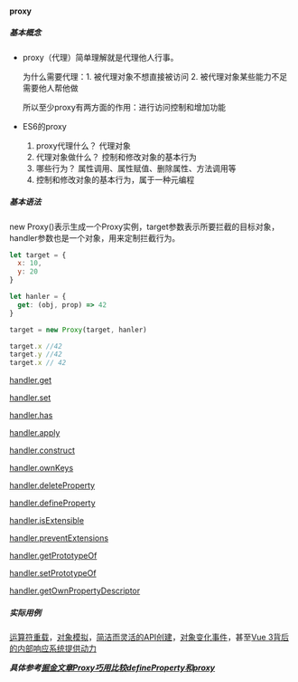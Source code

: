 #### proxy

##### 基本概念

* proxy（代理）简单理解就是代理他人行事。

  为什么需要代理：1. 被代理对象不想直接被访问 2. 被代理对象某些能力不足需要他人帮他做

  所以至少proxy有两方面的作用：进行访问控制和增加功能

* ES6的proxy

  1. proxy代理什么？ 代理对象
  2. 代理对象做什么？ 控制和修改对象的基本行为
  3. 哪些行为？ 属性调用、属性赋值、删除属性、方法调用等
  4. 控制和修改对象的基本行为，属于一种元编程

  

##### 基本语法

new Proxy()表示生成一个Proxy实例，target参数表示所要拦截的目标对象，handler参数也是一个对象，用来定制拦截行为。

```js
let target = {
  x: 10,
  y: 20
}

let hanler = {
  get: (obj, prop) => 42
}

target = new Proxy(target, hanler)

target.x //42
target.y //42
target.x // 42
```

[handler.get](https://link.juejin.im/?target=https%3A%2F%2Fdeveloper.mozilla.org%2Fen-US%2Fdocs%2FWeb%2FJavaScript%2FReference%2FGlobal_Objects%2FProxy%2Fhandler%2Fget)

[handler.set](https://link.juejin.im/?target=https%3A%2F%2Fdeveloper.mozilla.org%2Fen-US%2Fdocs%2FWeb%2FJavaScript%2FReference%2FGlobal_Objects%2FProxy%2Fhandler%2Fset)

[handler.has](https://link.juejin.im/?target=https%3A%2F%2Fdeveloper.mozilla.org%2Fen-US%2Fdocs%2FWeb%2FJavaScript%2FReference%2FGlobal_Objects%2FProxy%2Fhandler%2Fhas)

[handler.apply](https://link.juejin.im/?target=https%3A%2F%2Fdeveloper.mozilla.org%2Fen-US%2Fdocs%2FWeb%2FJavaScript%2FReference%2FGlobal_Objects%2FProxy%2Fhandler%2Fapply)

[handler.construct](https://link.juejin.im/?target=https%3A%2F%2Fdeveloper.mozilla.org%2Fen-US%2Fdocs%2FWeb%2FJavaScript%2FReference%2FGlobal_Objects%2FProxy%2Fhandler%2Fconstruct)

[handler.ownKeys](https://link.juejin.im/?target=https%3A%2F%2Fdeveloper.mozilla.org%2Fen-US%2Fdocs%2FWeb%2FJavaScript%2FReference%2FGlobal_Objects%2FProxy%2Fhandler%2FownKeys)

[handler.deleteProperty](https://link.juejin.im/?target=https%3A%2F%2Fdeveloper.mozilla.org%2Fen-US%2Fdocs%2FWeb%2FJavaScript%2FReference%2FGlobal_Objects%2FProxy%2Fhandler%2FdeleteProperty)

[handler.defineProperty](https://link.juejin.im/?target=https%3A%2F%2Fdeveloper.mozilla.org%2Fen-US%2Fdocs%2FWeb%2FJavaScript%2FReference%2FGlobal_Objects%2FProxy%2Fhandler%2FdefineProperty)

[handler.isExtensible](https://link.juejin.im/?target=https%3A%2F%2Fdeveloper.mozilla.org%2Fen-US%2Fdocs%2FWeb%2FJavaScript%2FReference%2FGlobal_Objects%2FProxy%2Fhandler%2FisExtensible)

[handler.preventExtensions](https://link.juejin.im/?target=https%3A%2F%2Fdeveloper.mozilla.org%2Fen-US%2Fdocs%2FWeb%2FJavaScript%2FReference%2FGlobal_Objects%2FProxy%2Fhandler%2FpreventExtensions)

[handler.getPrototypeOf](https://link.juejin.im/?target=https%3A%2F%2Fdeveloper.mozilla.org%2Fen-US%2Fdocs%2FWeb%2FJavaScript%2FReference%2FGlobal_Objects%2FProxy%2Fhandler%2FgetPrototypeOf)

[handler.setPrototypeOf](https://link.juejin.im/?target=https%3A%2F%2Fdeveloper.mozilla.org%2Fen-US%2Fdocs%2FWeb%2FJavaScript%2FReference%2FGlobal_Objects%2FProxy%2Fhandler%2FsetPrototypeOf)

[handler.getOwnPropertyDescriptor](https://link.juejin.im/?target=https%3A%2F%2Fdeveloper.mozilla.org%2Fen-US%2Fdocs%2FWeb%2FJavaScript%2FReference%2FGlobal_Objects%2FProxy%2Fhandler%2FgetOwnPropertyDescriptor)

##### 实际用例

[运算符重载](https://link.juejin.im/?target=https%3A%2F%2Fhackernoon.com%2Fintroducing-javascript-es6-proxies-1327419ab413)，[对象模拟](https://link.juejin.im/?target=https%3A%2F%2Fen.wikipedia.org%2Fwiki%2FMock_object)，[简洁而灵活的API创建](https://link.juejin.im/?target=https%3A%2F%2Fmedium.com%2Fdailyjs%2Fhow-to-use-javascript-proxies-for-fun-and-profit-365579d4a9f8)，[对象变化事件](https://link.juejin.im/?target=https%3A%2F%2Fgithub.com%2Fsindresorhus%2Fon-change)，甚至[Vue 3背后的内部响应系统提供动力](https://link.juejin.im/?target=https%3A%2F%2Fmedium.com%2F%40gustojs%2Fvuejs-3-and-other-top-news-from-q-a-event-with-core-vue-devs-c9834946ae7b)

***具体参考[掘金文章Proxy巧用](https://juejin.im/post/5d2e657ae51d4510b71da69d)[比较defineProperty和proxy](https://juejin.im/post/5be4f7cfe51d453339084530)***

